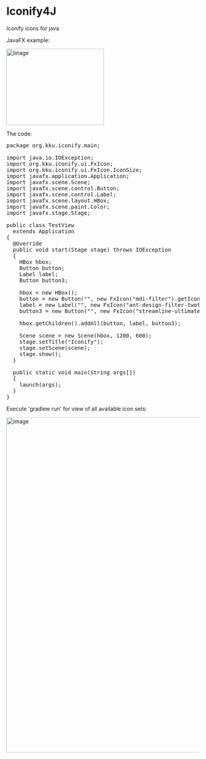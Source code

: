 # Iconify4J
Iconify icons for java

JavaFX example:

<img width="254" height="199" alt="image" src="https://github.com/user-attachments/assets/427d4299-bbed-48f1-ad07-b74e273d2d38" />

The code:
<pre>
package org.kku.iconify.main;

import java.io.IOException;
import org.kku.iconify.ui.FxIcon;
import org.kku.iconify.ui.FxIcon.IconSize;
import javafx.application.Application;
import javafx.scene.Scene;
import javafx.scene.control.Button;
import javafx.scene.control.Label;
import javafx.scene.layout.HBox;
import javafx.scene.paint.Color;
import javafx.stage.Stage;

public class TestView
  extends Application
{
  @Override
  public void start(Stage stage) throws IOException
  {
    HBox hbox;
    Button button;
    Label label;
    Button button3;

    hbox = new HBox();
    button = new Button("", new FxIcon("mdi-filter").getIconNode());
    label = new Label("", new FxIcon("ant-design-filter-twotone").size(IconSize.VERY_LARGE).getIconNode());
    button3 = new Button("", new FxIcon("streamline-ultimate-color-filter-1").size(IconSize.SUPER_LARGE).fillColor(Color.PURPLE).getIconNode());
    
    hbox.getChildren().addAll(button, label, button3);

    Scene scene = new Scene(hbox, 1200, 600);
    stage.setTitle("Iconify");
    stage.setScene(scene);
    stage.show();
  }

  public static void main(String args[])
  {
    launch(args);
  }
}
</pre>


Execute 'gradlew run' for view of all available icon sets:

<img width="1274" height="874" alt="image" src="https://github.com/user-attachments/assets/2c219aa7-68fa-47c6-bcd2-06821a255cfa" />
